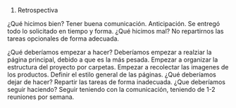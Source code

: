1. Retrospectiva

¿Qué hicimos bien?
 Tener buena comunicación.
 Anticipación.
 Se entregó todo lo solicitado en tiempo y forma.
¿Qué hicimos mal?
 No repartirnos las tareas opcionales de forma adecuada.
 
¿Qué deberíamos empezar a hacer?
 Deberíamos empezar a realziar la página principal, debido a que es la
 más pesada.
 Empezar a organizar la estructura del proyecto por carpetas.
 Empezar a recolectar las imagenes de los productos.
 Definir el estilo general de las páginas.
¿Qué deberíamos dejar de hacer?
 Repartir las tareas de forma inadecuada.
¿Que deberíamos seguir haciendo?
 Seguir teniendo con la comunicación, teniendo de 1-2 reuniones por semana.
 